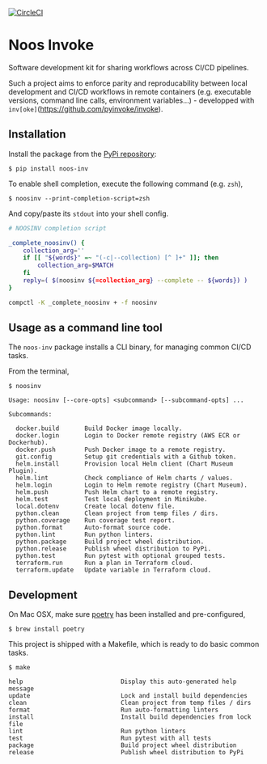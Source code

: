 [![CircleCI](https://circleci.com/gh/noosenergy/noos-invoke.svg?style=svg&circle-token=68d1a71e4f53ab1a1f33110e9a8c24bd3300a8ba)](https://circleci.com/gh/noosenergy/noos-invoke)

# Noos Invoke

Software development kit for sharing workflows across CI/CD pipelines.

Such a project aims to enforce parity and reproducability between local development and CI/CD workflows in remote containers (e.g. executable versions, command line calls, environment variables...) - developped with `inv[oke]`(https://github.com/pyinvoke/invoke).

## Installation

Install the package from the [PyPi repository](https://pypi.org/project/noos-inv/):

    $ pip install noos-inv

To enable shell completion, execute the following command (e.g. `zsh`),

    $ noosinv --print-completion-script=zsh

And copy/paste its `stdout` into your shell config.

```bash
# NOOSINV completion script

_complete_noosinv() {
    collection_arg=''
    if [[ "${words}" =~ "(-c|--collection) [^ ]+" ]]; then
        collection_arg=$MATCH
    fi
    reply=( $(noosinv ${=collection_arg} --complete -- ${words}) )
}

compctl -K _complete_noosinv + -f noosinv
```

## Usage as a command line tool

The `noos-inv` package installs a CLI binary, for managing common CI/CD tasks.

From the terminal,

```
$ noosinv

Usage: noosinv [--core-opts] <subcommand> [--subcommand-opts] ...

Subcommands:

  docker.build       Build Docker image locally.
  docker.login       Login to Docker remote registry (AWS ECR or Dockerhub).
  docker.push        Push Docker image to a remote registry.
  git.config         Setup git credentials with a Github token.
  helm.install       Provision local Helm client (Chart Museum Plugin).
  helm.lint          Check compliance of Helm charts / values.
  helm.login         Login to Helm remote registry (Chart Museum).
  helm.push          Push Helm chart to a remote registry.
  helm.test          Test local deployment in Minikube.
  local.dotenv       Create local dotenv file.
  python.clean       Clean project from temp files / dirs.
  python.coverage    Run coverage test report.
  python.format      Auto-format source code.
  python.lint        Run python linters.
  python.package     Build project wheel distribution.
  python.release     Publish wheel distribution to PyPi.
  python.test        Run pytest with optional grouped tests.
  terraform.run      Run a plan in Terraform cloud.
  terraform.update   Update variable in Terraform cloud.
```

## Development

On Mac OSX, make sure [poetry](https://python-poetry.org/) has been installed and pre-configured,

    $ brew install poetry

This project is shipped with a Makefile, which is ready to do basic common tasks.

```
$ make

help                           Display this auto-generated help message
update                         Lock and install build dependencies
clean                          Clean project from temp files / dirs
format                         Run auto-formatting linters
install                        Install build dependencies from lock file
lint                           Run python linters
test                           Run pytest with all tests
package                        Build project wheel distribution
release                        Publish wheel distribution to PyPi
```
